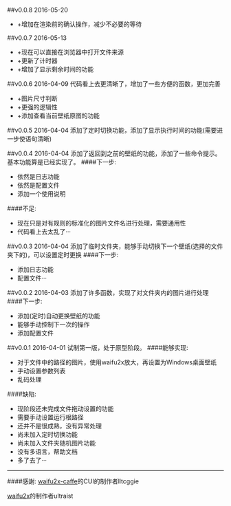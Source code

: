 ##v0.0.8 2016-05-20
* +增加在渲染前的确认操作，减少不必要的等待


##v0.0.7 2016-05-13
* +现在可以直接在浏览器中打开文件来源
* +更新了计时器
* +增加了显示剩余时间的功能

##v0.0.6 2016-04-09
代码看上去更清晰了，增加了一些方便的函数，更加完善

* +图片尺寸判断
* +更强的逻辑性
* +添加查看当前壁纸原图的功能

##v0.0.5 2016-04-04
添加了定时切换功能，添加了显示执行时间的功能(需要进一步使语句清晰)

##v0.0.4 2016-04-04
添加了返回到之前的壁纸的功能，添加了一些命令提示。
基本功能算是已经实现了。
####下一步:
* 依然是日志功能
* 依然是配置文件
* 添加一个使用说明

####不足:
* 现在只是对有规则的标准化的图片文件名进行处理，需要通用性
* 代码看上去太乱了···

##v0.0.3 2016-04-04
添加了临时文件夹，能够手动切换下一个壁纸(选择的文件夹下的)，可以设置定时更换
####下一步:
* 添加日志功能
* 配置文件···

##v0.0.2 2016-04-03
添加了许多函数，实现了对文件夹内的图片进行处理
####下一步:
* 添加(定时)自动更换壁纸的功能
* 能够手动控制下一次的操作
* 添加配置文件

##v0.0.1 2016-04-01
试制第一版，处于原型阶段。
####能够实现:
* 对于文件中的路径的图片，使用waifu2x放大，再设置为Windows桌面壁纸
* 手动设置参数列表
* 乱码处理

####缺陷: 
* 现阶段还未完成文件拖动设置的功能
* 需要手动设置运行根路径
* 还并不是很成熟，没有异常处理
* 尚未加入定时切换功能
* 尚未加入文件夹随机图片功能
* 没有多语言，帮助文档
* 多了去了···

***

####感謝:
[waifu2x-caffe](https://github.com/lltcggie/waifu2x-caffe)的CUI的制作者lltcggie

[waifu2x](https://github.com/nagadomi/waifu2x)的制作者ultraist
